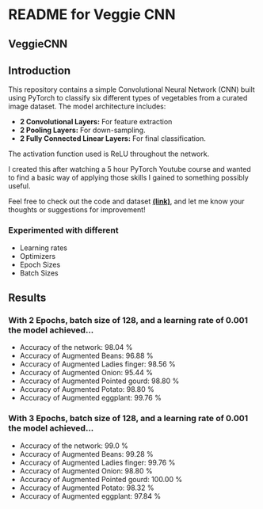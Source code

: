 # **README for Veggie CNN**
## **VeggieCNN**
## Introduction
This repository contains a simple Convolutional Neural Network (CNN) built using PyTorch to classify six different types of vegetables from a curated image dataset. The model architecture includes:
+ **2 Convolutional Layers:** For feature extraction
+ **2 Pooling Layers:** For down-sampling.
+ **2 Fully Connected Linear Layers:** For final classification.
  
The activation function used is ReLU throughout the network.

I created this after watching a 5 hour PyTorch Youtube course and wanted to find a basic way of applying those skills I gained to something possibly useful. 

Feel free to check out the code and dataset **[(link)](https://www.kaggle.com/datasets/jocelyndumlao/a-dataset-for-vegetable-identification/data)**, and let me know your thoughts or suggestions for improvement!
### **Experimented with different**
+ Learning rates
+ Optimizers
+ Epoch Sizes
+ Batch Sizes
## Results
### With 2 Epochs, batch size of 128, and a learning rate of 0.001 the model achieved...
+ Accuracy of the network: 98.04 %
+ Accuracy of Augmented Beans: 96.88 %
+ Accuracy of Augmented Ladies finger: 98.56 %
+ Accuracy of Augmented Onion: 95.44 %
+ Accuracy of Augmented Pointed gourd: 98.80 %
+ Accuracy of Augmented Potato: 98.80 %
+ Accuracy of Augmented eggplant: 99.76 %
### With 3 Epochs, batch size of 128, and a learning rate of 0.001 the model achieved...
+ Accuracy of the network: 99.0 %
+ Accuracy of Augmented Beans: 99.28 %
+ Accuracy of Augmented Ladies finger: 99.76 %
+ Accuracy of Augmented Onion: 98.80 %
+ Accuracy of Augmented Pointed gourd: 100.00 %
+ Accuracy of Augmented Potato: 98.32 %
+ Accuracy of Augmented eggplant: 97.84 %

